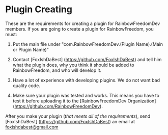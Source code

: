 # Plugin Creating #

These are the requirements for creating a plugin for RainbowFreedomDev members. If you are going to create a plugin for RainbowFreedom, you must:

1) Put the main file under "com.RainbowFreedomDev.(Plugin Name).(Main or Plugin Name)"

2) Contact [FoxIshDaBest] (https://github.com/FoxIshDaBest) and tell him what the plugin does, why you think it should be added to RainbowFreedom, and who will develop it.

3) Have a lot of experience with developing plugins. We do not want bad quality code.

4) Make sure your plugin was tested and works. This means you have to test it before uploading it to the [RainbowFreedomDev Organization] (https://github.com/RainbowFreedomDev).

After you make your plugin (*that meets all of the requirements*), send [FoxIshDaBest] (https://github.com/FoxIshDaBest) an email at foxishdabest@gmail.com
